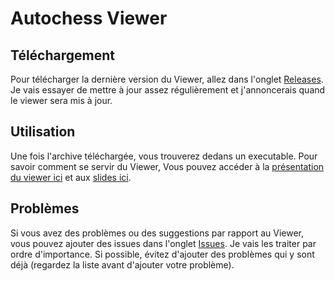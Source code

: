 # Autochess Viewer

## Téléchargement

Pour télécharger la dernière version du Viewer, allez dans l'onglet [Releases](https://github.com/GabrielVidal1/AutochessViewerACDC/releases). Je vais essayer de mettre à jour assez régulièrement et j'annoncerais quand le viewer sera mis à jour.

## Utilisation

Une fois l'archive téléchargée, vous trouverez dedans un executable. Pour savoir comment se servir du Viewer,
Vous pouvez accéder à la [présentation du viewer ici]() et aux [slides ici](https://docs.google.com/presentation/d/1Gn2Sa1z1toJcRcQauW8PF9qM6GCPLQ9jCvBN62Pu77w/edit?usp=sharing). 

## Problèmes

Si vous avez des problèmes ou des suggestions par rapport au Viewer, vous pouvez ajouter des issues dans l'onglet [Issues](https://github.com/GabrielVidal1/AutochessViewerACDC/issues). Je vais les traiter par ordre d'importance. Si possible, évitez d'ajouter des problèmes qui y sont déjà (regardez la liste avant d'ajouter votre problème).

